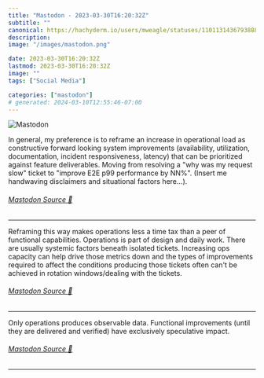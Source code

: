 ```yaml
---
title: "Mastodon - 2023-03-30T16:20:32Z"
subtitle: ""
canonical: https://hachyderm.io/users/mweagle/statuses/110113143679388894
description:
image: "/images/mastodon.png"

date: 2023-03-30T16:20:32Z
lastmod: 2023-03-30T16:20:32Z
image: ""
tags: ["Social Media"]

categories: ["mastodon"]
# generated: 2024-03-10T12:55:46-07:00
---
```

![Mastodon](/images/mastodon.png)

<p>In general, my preference is to reframe an increase in operational load as constructive forward looking system improvements (availability, utilization, documentation, incident responsiveness, latency) that can be prioritized against feature deliverables. Moving from resolving a &quot;why was my request slow&quot; ticket to &quot;improve E2E p99 performance by NN%&quot;. (Insert me handwaving disclaimers and situational factors here...).</p>


###### [Mastodon Source 🐘](https://hachyderm.io/@mweagle/110113143679388894)

___

<p>Reframing this way makes operations less a time tax than a peer of functional capabilities. Operations is part of design and daily work. There are usually systemic factors beneath isolated tickets.  Increasing ops capacity can help drive those metrics down and the types of improvements required to affect the conditions producing those tickets often can&#39;t be achieved in rotation windows/dealing with the tickets.</p>


###### [Mastodon Source 🐘](https://hachyderm.io/@mweagle/110113145302757737)

___

<p>Only operations produces observable data. Functional improvements (until they are delivered and verified) have exclusively speculative impact.</p>


###### [Mastodon Source 🐘](https://hachyderm.io/@mweagle/110113157009358085)

___
